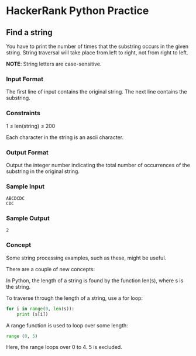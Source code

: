 # HackerRank Python Practice

## Find a string

You have to print the number of times that the substring occurs in the given string.
String traversal will take place from left to right, not from right to left.

**NOTE**: String letters are case-sensitive.

### Input Format
The first line of input contains the original string. The next line contains the substring.

### Constraints
1 ≤ len(string) ≤ 200

Each character in the string is an ascii character.

### Output Format
Output the integer number indicating the total number of occurrences of the substring in the original string.

### Sample Input
```
ABCDCDC
CDC
```

### Sample Output
```
2
```

### Concept
Some string processing examples, such as these, might be useful.

There are a couple of new concepts:

In Python, the length of a string is found by the function len(s), where s is the string.

To traverse through the length of a string, use a for loop:

```python
for i in range(0, len(s)):
    print (s[i])
```

A range function is used to loop over some length:

```python
range (0, 5)
```

Here, the range loops over 0 to 4. 5 is excluded.